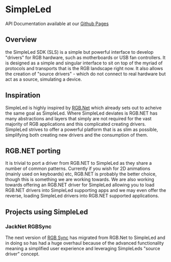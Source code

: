 # SimpleLed

API Documentation available at our [Github Pages](https://simpleled.github.io/Interface/)

## Overview
the SimpleLed SDK (SLS) is a simple but powerful interface to develop "drivers" for RGB hardware, such as motherboards or USB fan controllers. It is designed as a simple and singular interface to sit on top of the myriad of protocols and transports that is the RGB landscape right now. It also allows the creation of "source drivers" - which do not connect to real hardware but act as a source, simulating a device.

## Inspiration

SimpleLed is highly inspired by [RGB.Net](https://github.com/DarthAffe/RGB.NET) which already sets out to acheive the same goal as SimpleLed. Where SimpleLed deviates is RGB.NET has many abstractions and layers that simply are not required for the vast majority of RGB applications and this complicated creating drivers. SimpleLed strives to offer a powerful platform that is as slim as possible, simplifying both creating new drivers and the consumption of them.

## RGB.NET porting
It is trivial to port a driver from RGB.NET to SimpleLed as they share a number of common patterns. Currently if you wish for 2D animations (mainly used on keyboards) etc, RGB.NET is probably the better choice, though this is something we are working towards. We are also working towards offering an RGB.NET driver for SimpleLed allowing you to load RGB.NET drivers into SimpleLed supporting apps and we may even offer the reverse, loading SimpleLed drivers into RGB.NET supported applications.

## Projects using SimpleLed

### JackNet RGBSync

The next version of [RGB Sync](https://Rgbsync.com) has migrated from RGB.Net to SimpleLed and in doing so has had a huge overhaul because of the advanced functionality meaning a simplified user experience and leveraging SimpleLeds "source driver" concept.


